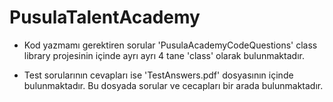 # PusulaTalentAcademy

- Kod yazmamı gerektiren sorular 'PusulaAcademyCodeQuestions' class library projesinin içinde ayrı ayrı 4 tane 'class' olarak bulunmaktadır.

- Test sorularının cevapları ise 'TestAnswers.pdf' dosyasının içinde bulunmaktadır. Bu dosyada sorular ve cecapları bir arada bulunmaktadır.
